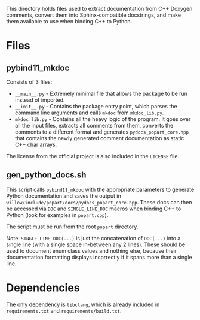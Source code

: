 This directory holds files used to extract documentation from C++ Doxygen comments, convert them into Sphinx-compatible docstrings, and make them available to use when binding C++ to Python.

# Files

## pybind11_mkdoc

Consists of 3 files:
* `__main__.py` - Extremely minimal file that allows the package to be run instead of imported.
* `__init__.py` - Contains the package entry point, which parses the command line arguments and calls `mkdoc` from `mkdoc_lib.py`.
* `mkdoc_lib.py` - Contains all the heavy logic of the program. It goes over all the input files, extracts all comments from them, converts the comments to a different format and generates `pydocs_popart_core.hpp` that contains the newly generated comment documentation as static C++ char arrays.

The license from the official project is also included in the `LICENSE` file.

## gen_python_docs.sh

This script calls `pybind11_mkdoc` with the appropriate parameters to generate Python documentation and saves the output in `willow/include/popart/docs/pydocs_popart_core.hpp`. These docs can then be accessed via `DOC` and `SINGLE_LINE_DOC` macros when binding C++ to Python (look for examples in `popart.cpp`).

The script must be run from the root `popart` directory.

Note: `SINGLE_LINE_DOC(...)` is just the concatenation of `DOC(...)` into a single line (with a single space in-between any 2 lines). These should be used to document enum class values and nothing else, because their documentation formatting displays incorrectly if it spans more than a single line.

# Dependencies

The only dependency is `libclang`, which is already included in `requirements.txt` and `requirements/build.txt`.